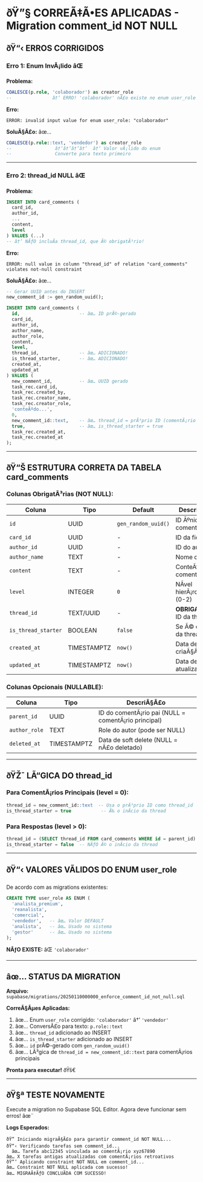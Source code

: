 ﻿# ðŸ”§ CORREÃ‡Ã•ES APLICADAS - Migration comment_id NOT NULL

## ðŸ“‹ ERROS CORRIGIDOS

### **Erro 1: Enum InvÃ¡lido** âŒ

**Problema:**
```sql
COALESCE(p.role, 'colaborador') as creator_role
--               â†‘ ERRO! 'colaborador' nÃ£o existe no enum user_role
```

**Erro:**
```
ERROR: invalid input value for enum user_role: "colaborador"
```

**SoluÃ§Ã£o:** âœ…
```sql
COALESCE(p.role::text, 'vendedor') as creator_role
--                â†‘â†‘â†‘â†‘  â†‘ Valor vÃ¡lido do enum
--                Converte para texto primeiro
```

---

### **Erro 2: thread_id NULL** âŒ

**Problema:**
```sql
INSERT INTO card_comments (
  card_id,
  author_id,
  ...
  content,
  level
) VALUES (...)
-- â†‘ NÃƒO incluÃ­a thread_id, que Ã© obrigatÃ³rio!
```

**Erro:**
```
ERROR: null value in column "thread_id" of relation "card_comments" violates not-null constraint
```

**SoluÃ§Ã£o:** âœ…
```sql
-- Gerar UUID antes do INSERT
new_comment_id := gen_random_uuid();

INSERT INTO card_comments (
  id,                      -- âœ… ID prÃ©-gerado
  card_id,
  author_id,
  author_name,
  author_role,
  content,
  level,
  thread_id,               -- âœ… ADICIONADO!
  is_thread_starter,       -- âœ… ADICIONADO!
  created_at,
  updated_at
) VALUES (
  new_comment_id,          -- âœ… UUID gerado
  task_rec.card_id,
  task_rec.created_by,
  task_rec.creator_name,
  task_rec.creator_role,
  'conteÃºdo...',
  0,
  new_comment_id::text,    -- âœ… thread_id = prÃ³prio ID (comentÃ¡rio principal)
  true,                    -- âœ… is_thread_starter = true
  task_rec.created_at,
  task_rec.created_at
);
```

---

## ðŸ“Š ESTRUTURA CORRETA DA TABELA card_comments

### **Colunas ObrigatÃ³rias (NOT NULL):**

| Coluna | Tipo | Default | DescriÃ§Ã£o |
|--------|------|---------|-----------|
| `id` | UUID | `gen_random_uuid()` | ID Ãºnico do comentÃ¡rio |
| `card_id` | UUID | - | ID da ficha |
| `author_id` | UUID | - | ID do autor |
| `author_name` | TEXT | - | Nome do autor |
| `content` | TEXT | - | ConteÃºdo do comentÃ¡rio |
| `level` | INTEGER | `0` | NÃ­vel hierÃ¡rquico (0-2) |
| `thread_id` | TEXT/UUID | - | **OBRIGATÃ“RIO!** ID da thread |
| `is_thread_starter` | BOOLEAN | `false` | Se Ã© o inÃ­cio da thread |
| `created_at` | TIMESTAMPTZ | `now()` | Data de criaÃ§Ã£o |
| `updated_at` | TIMESTAMPTZ | `now()` | Data de atualizaÃ§Ã£o |

### **Colunas Opcionais (NULLABLE):**

| Coluna | Tipo | DescriÃ§Ã£o |
|--------|------|-----------|
| `parent_id` | UUID | ID do comentÃ¡rio pai (NULL = comentÃ¡rio principal) |
| `author_role` | TEXT | Role do autor (pode ser NULL) |
| `deleted_at` | TIMESTAMPTZ | Data de soft delete (NULL = nÃ£o deletado) |

---

## ðŸŽ¯ LÃ“GICA DO thread_id

### **Para ComentÃ¡rios Principais (level = 0):**
```sql
thread_id = new_comment_id::text  -- Usa o prÃ³prio ID como thread_id
is_thread_starter = true           -- Ã‰ o inÃ­cio da thread
```

### **Para Respostas (level > 0):**
```sql
thread_id = (SELECT thread_id FROM card_comments WHERE id = parent_id)
is_thread_starter = false  -- NÃƒO Ã© o inÃ­cio da thread
```

---

## ðŸ“‹ VALORES VÃLIDOS DO ENUM user_role

De acordo com as migrations existentes:

```sql
CREATE TYPE user_role AS ENUM (
  'analista_premium',
  'reanalista', 
  'comercial',
  'vendedor',   -- âœ… Valor DEFAULT
  'analista',   -- âœ… Usado no sistema
  'gestor'      -- âœ… Usado no sistema
);
```

**NÃƒO EXISTE:** âŒ `'colaborador'`

---

## âœ… STATUS DA MIGRATION

**Arquivo:** `supabase/migrations/20250110000000_enforce_comment_id_not_null.sql`

**CorreÃ§Ãµes Aplicadas:**
1. âœ… Enum `user_role` corrigido: `'colaborador'` â†’ `'vendedor'`
2. âœ… ConversÃ£o para texto: `p.role::text`
3. âœ… `thread_id` adicionado ao INSERT
4. âœ… `is_thread_starter` adicionado ao INSERT
5. âœ… `id` prÃ©-gerado com `gen_random_uuid()`
6. âœ… LÃ³gica de `thread_id = new_comment_id::text` para comentÃ¡rios principais

**Pronta para executar!** ðŸš€

---

## ðŸ§ª TESTE NOVAMENTE

Execute a migration no Supabase SQL Editor. Agora deve funcionar sem erros! âœ¨

**Logs Esperados:**
```
ðŸ” Iniciando migraÃ§Ã£o para garantir comment_id NOT NULL...
ðŸ“‹ Verificando tarefas sem comment_id...
  âœ… Tarefa abc12345 vinculada ao comentÃ¡rio xyz67890
âœ… X tarefas antigas atualizadas com comentÃ¡rios retroativos
ðŸ”’ Aplicando constraint NOT NULL em comment_id...
âœ… Constraint NOT NULL aplicada com sucesso!
âœ… MIGRAÃ‡ÃƒO CONCLUÃDA COM SUCESSO!
```

